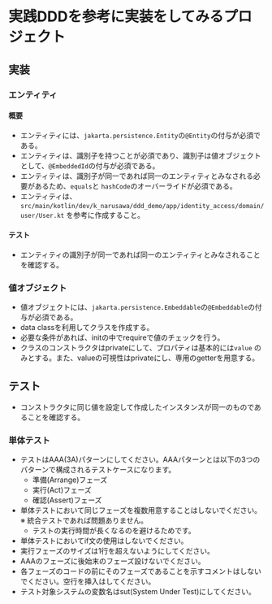 # 実践DDDを参考に実装をしてみるプロジェクト

## 実装

### エンティティ

#### 概要

- エンティティには、`jakarta.persistence.Entity`の`@Entity`の付与が必須である。
- エンティティは、識別子を持つことが必須であり、識別子は値オブジェクトとして、`@EmbeddedId`の付与が必須である。
- エンティティは、識別子が同一であれば同一のエンティティとみなされる必要があるため、`equals`と
  `hashCode`のオーバーライドが必須である。
- エンティティは、`src/main/kotlin/dev/k_narusawa/ddd_demo/app/identity_access/domain/user/User.kt`
  を参考に作成すること。

#### テスト

- エンティティの識別子が同一であれば同一のエンティティとみなされることを確認する。

### 値オブジェクト

- 値オブジェクトには、`jakarta.persistence.Embeddable`の`@Embeddable`の付与が必須である。
- data classを利用してクラスを作成する。
- 必要な条件があれば、initの中でrequireで値のチェックを行う。
- クラスのコンストラクタはprivateにして、プロパティは基本的には`value`
  のみとする。また、valueの可視性はprivateにし、専用のgetterを用意する。

## テスト

- コンストラクタに同じ値を設定して作成したインスタンスが同一のものであることを確認する。

### 単体テスト

- テストはAAA(3A)パターンにしてください。AAAパターンとは以下の3つのパターンで構成されるテストケースになります。
    - 準備(Arrange)フェーズ
    - 実行(Act)フェーズ
    - 確認(Assert)フェーズ
- 単体テストにおいて同じフェーズを複数用意することはしないでください。 ※ 統合テストであれば問題ありません。
    - テストの実行時間が長くなるのを避けるためです。
- 単体テストにおいてif文の使用はしないでください。
- 実行フェーズのサイズは1行を超えないようにしてください。
- AAAのフェーズに後始末のフェーズ設けないでください。
- 各フェーズのコードの前にそのフェーズであることを示すコメントはしないでください。空行を挿入はしてください。
- テスト対象システムの変数名はsut(System Under Test)にしてください。